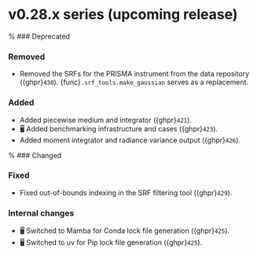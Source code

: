 # v0.28.x series (upcoming release)

% ### Deprecated
### Removed

* Removed the SRFs for the PRISMA instrument from the data repository ({ghpr}`430`). {func}`.srf_tools.make_gaussian` serves as a replacement.

### Added

* Added piecewise medium and integrator ({ghpr}`421`).
* 🖥️ Added benchmarking infrastructure and cases ({ghpr}`423`).
* Added moment integrator and radiance variance output ({ghpr}`426`).

% ### Changed

### Fixed

* Fixed out-of-bounds indexing in the SRF filtering tool ({ghpr}`429`).

### Internal changes

* 🖥️ Switched to Mamba for Conda lock file generation ({ghpr}`425`).
* 🖥️ Switched to uv for Pip lock file generation ({ghpr}`425`).
